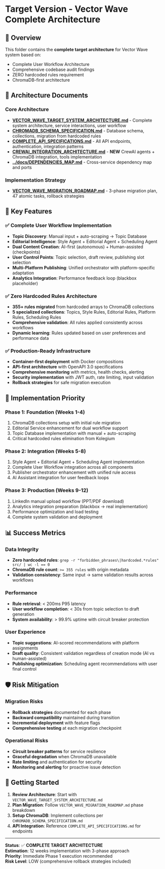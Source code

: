# Target Version - Vector Wave Complete Architecture

## 🎯 Overview

This folder contains the **complete target architecture** for Vector Wave system based on:
- Complete User Workflow Architecture
- Comprehensive codebase audit findings  
- ZERO hardcoded rules requirement
- ChromaDB-first architecture

## 📁 Architecture Documents

### Core Architecture
- **[VECTOR_WAVE_TARGET_SYSTEM_ARCHITECTURE.md](./VECTOR_WAVE_TARGET_SYSTEM_ARCHITECTURE.md)** - Complete system architecture, service interactions, user workflow
- **[CHROMADB_SCHEMA_SPECIFICATION.md](./CHROMADB_SCHEMA_SPECIFICATION.md)** - Database schema, collections, migration from hardcoded rules  
- **[COMPLETE_API_SPECIFICATIONS.md](./COMPLETE_API_SPECIFICATIONS.md)** - All API endpoints, authentication, integration patterns
- **[CREWAI_INTEGRATION_ARCHITECTURE.md](./CREWAI_INTEGRATION_ARCHITECTURE.md)** - **NEW** CrewAI agents + ChromaDB integration, tools implementation
- **[../docs/DEPENDENCIES_MAP.md](../docs/DEPENDENCIES_MAP.md)** - Cross-service dependency map and ports

### Implementation Strategy
- **[VECTOR_WAVE_MIGRATION_ROADMAP.md](./VECTOR_WAVE_MIGRATION_ROADMAP.md)** - 3-phase migration plan, 47 atomic tasks, rollback strategies

## 🚀 Key Features

### ✅ Complete User Workflow Implementation
- **Topic Discovery**: Manual input + auto-scraping → Topic Database
- **Editorial Intelligence**: Style Agent + Editorial Agent + Scheduling Agent
- **Dual Content Creation**: AI-first (autonomous) + Human-assisted (checkpoints)
- **User Control Points**: Topic selection, draft review, publishing slot selection
- **Multi-Platform Publishing**: Unified orchestrator with platform-specific adaptation
- **Analytics Integration**: Performance feedback loop (blackbox placeholder)

### ✅ Zero Hardcoded Rules Architecture  
- **355+ rules migrated** from hardcoded arrays to ChromaDB collections
- **5 specialized collections**: Topics, Style Rules, Editorial Rules, Platform Rules, Scheduling Rules
- **Comprehensive validation**: All rules applied consistently across workflows
- **Dynamic learning**: Rules updated based on user preferences and performance data

### ✅ Production-Ready Infrastructure
- **Container-first deployment** with Docker compositions
- **API-first architecture** with OpenAPI 3.0 specifications
- **Comprehensive monitoring** with metrics, health checks, alerting
- **Security implementation** with JWT auth, rate limiting, input validation
- **Rollback strategies** for safe migration execution

## 🎯 Implementation Priority

### Phase 1: Foundation (Weeks 1-4)
1. ChromaDB collections setup with initial rule migration
2. Editorial Service enhancement for dual workflow support  
3. Topic Database implementation with manual + auto-scraping
4. Critical hardcoded rules elimination from Kolegium

### Phase 2: Integration (Weeks 5-8)  
1. Style Agent + Editorial Agent + Scheduling Agent implementation
2. Complete User Workflow integration across all components
3. Publisher orchestrator enhancement with unified rule access
4. AI Assistant integration for user feedback loops

### Phase 3: Production (Weeks 9-12)
1. LinkedIn manual upload workflow (PPT/PDF download)
2. Analytics integration preparation (blackbox → real implementation)
3. Performance optimization and load testing
4. Complete system validation and deployment

## 📊 Success Metrics

### Data Integrity
- **Zero hardcoded rules**: `grep -r "forbidden_phrases\|hardcoded.*rules" src/ | wc -l == 0`
- **ChromaDB rule count**: `>= 355 rules` with origin metadata
- **Validation consistency**: Same input → same validation results across workflows

### Performance  
- **Rule retrieval**: < 200ms P95 latency
- **User workflow completion**: < 30s from topic selection to draft generation
- **System availability**: > 99.9% uptime with circuit breaker protection

### User Experience
- **Topic suggestions**: AI-scored recommendations with platform assignments
- **Draft quality**: Consistent validation regardless of creation mode (AI vs human-assisted)  
- **Publishing optimization**: Scheduling agent recommendations with user final control

## 🛡️ Risk Mitigation

### Migration Risks
- **Rollback strategies** documented for each phase
- **Backward compatibility** maintained during transition
- **Incremental deployment** with feature flags
- **Comprehensive testing** at each migration checkpoint

### Operational Risks  
- **Circuit breaker patterns** for service resilience
- **Graceful degradation** when ChromaDB unavailable
- **Rate limiting** and authentication for security
- **Monitoring and alerting** for proactive issue detection

## 🚀 Getting Started

1. **Review Architecture**: Start with `VECTOR_WAVE_TARGET_SYSTEM_ARCHITECTURE.md`
2. **Plan Migration**: Follow `VECTOR_WAVE_MIGRATION_ROADMAP.md` phase breakdown
3. **Setup ChromaDB**: Implement collections per `CHROMADB_SCHEMA_SPECIFICATION.md`
4. **API Integration**: Reference `COMPLETE_API_SPECIFICATIONS.md` for endpoints

---

**Status**: ✅ **COMPLETE TARGET ARCHITECTURE**  
**Estimation**: 12 weeks implementation with 3-phase approach  
**Priority**: Immediate Phase 1 execution recommended  
**Risk Level**: LOW (comprehensive rollback strategies included)